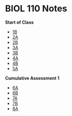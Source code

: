 # BIOL 110 Notes

**Start of Class**

* [1B](./1B.md)  
* [2A](./2A.md)  
* [2B](./2B.md)  
* [3A](./3A.md)  
* [3B](./3B.md)  
* [4A](./4A.md)  
* [4B](./4B.md)  
* [5A](./5A.md)  

**Cumulative Assessment 1**

* [6A](./6A.md)
* [6B](./6B.md)
* [7A](./7A.md)
* [7B](./7B.md)
* [8A](./8A.md)
